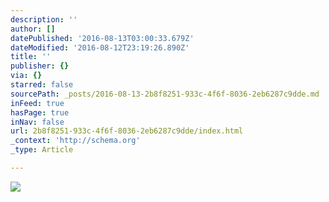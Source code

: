 ```yaml
---
description: ''
author: []
datePublished: '2016-08-13T03:00:33.679Z'
dateModified: '2016-08-12T23:19:26.890Z'
title: ''
publisher: {}
via: {}
starred: false
sourcePath: _posts/2016-08-13-2b8f8251-933c-4f6f-8036-2eb6287c9dde.md
inFeed: true
hasPage: true
inNav: false
url: 2b8f8251-933c-4f6f-8036-2eb6287c9dde/index.html
_context: 'http://schema.org'
_type: Article

---
```

![](https://the-grid-user-content.s3-us-west-2.amazonaws.com/189e6743-e23e-4cb3-8dea-92e0db574d80.jpg)